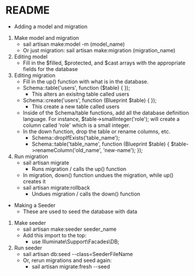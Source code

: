 # README

- Adding a model and migration
1. Make model and migration
    - sail artisan make:model -m (model_name) 
    - Or just migration: sail artisan make:migration (migration_name)
2. Editing model
    - Fill in the $filled, $protected, and $cast arrays with the appropriate fields for the database
3. Editing migration
    - Fill in the up() function with what is in the database.
    - Schema::table('users', function ($table) { });
        - This alters an exisitng table called users
    - Schema::create('users', function (Blueprint $table) { });
        - This create a new table called users 
    - Inside of the Schema/table functions, add all the database definition language. For instance, $table->smallInteger('role');
    will create a column called 'role' which is a small integer.
    - In the down function, drop the table or rename columns, etc.
        - Schema::dropIfExists('table_name');
        - Schema::table('table_name', function (Blueprint $table) {
            $table->renameColumn('old_name', 'new-name');
        });
4. Run migration
    - sail artisan migrate
        - Runs migration / calls the up() function
    - In migration, down() function undues the migration, while up() creates it
    - sail artisan migrate:rollback 
        - Undues migration / calls the down() function

- Making a Seeder
    - These are used to seed the database with data 
1. Make seeder
    - sail artisan make:seeder seeder_name
    - Add this import to the top:
        - use Illuminate\Support\Facades\DB;
2. Run seeder
    - sail artisan db:seed --class=SeederFileName
    - Or, rerun migrations and seed again:
        - sail artisan migrate:fresh --seed

